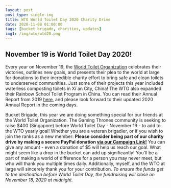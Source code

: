 ```yaml
---
layout: post
post_type: single-img
title: WTO World Toilet Day 2020 Charity Drive
date: 2020-11-08 01:00:00
tags: [bucket brigade, charities, updates]
img1: /img/wto/wtd20.png
---
```

## November 19 is World Toilet Day 2020!

Every year on November 19, the [World Toilet Organization](https://www.worldtoilet.org/) celebrates their victories, outlines new goals, and presents their plea to the world at large for donations to their incredible charity effort to bring safe and clean toilets to underserved communities. Just some of their projects this year included waterless composting toilets in Xi`an City, China! The WTO also expanded their Rainbow School Toilet Program in China. You can read their Annual Report from 2019 [here](https://worldtoilet.org/wp-content/uploads/AnnualReports/WTO_AnnualReport_2019.pdf), and please look forward to their updated 2020 Annual Report in the coming days. 

Bucket Brigade, this year we are doing something special for our friends at the World Toilet Organization. The Gaming Thrones community is seeking to raise $400 (Singapore) before World Toilet Day - November 19 - to add to the WTO yearly goal! Whether you are a veteran brigadier, or if you wish to join the ranks as a new member: **Please consider being part of our charity drive by making a secure PayPal donation [via our Campaign Link!](worldtoilet.give.asia/gamingthroneswtodrive)** You can give any amount - even a donation of $5 will help us reach our goal. What might seem like a drop in the bucket can add up significantly! You'll be a part of making a world of difference for a person you may never meet, but who will thank you multiple times daily. Additionally, myself, and the WTO at large will sincerely thank you for your contribution. *To ensure the funds get to the destination before World Toilet Day, the fundraising will close on November 18, 2020 at midnight.* 
